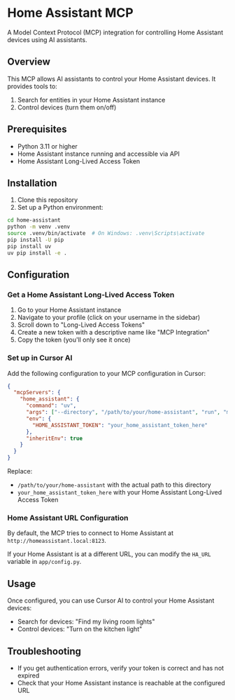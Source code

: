# Home Assistant MCP

A Model Context Protocol (MCP) integration for controlling Home Assistant devices using AI assistants.

## Overview

This MCP allows AI assistants to control your Home Assistant devices. It provides tools to:

1. Search for entities in your Home Assistant instance
2. Control devices (turn them on/off)

## Prerequisites

- Python 3.11 or higher
- Home Assistant instance running and accessible via API
- Home Assistant Long-Lived Access Token

## Installation

1. Clone this repository
2. Set up a Python environment:

```bash
cd home-assistant
python -m venv .venv
source .venv/bin/activate  # On Windows: .venv\Scripts\activate
pip install -U pip
pip install uv
uv pip install -e .
```

## Configuration

### Get a Home Assistant Long-Lived Access Token

1. Go to your Home Assistant instance
2. Navigate to your profile (click on your username in the sidebar)
3. Scroll down to "Long-Lived Access Tokens"
4. Create a new token with a descriptive name like "MCP Integration"
5. Copy the token (you'll only see it once)

### Set up in Cursor AI

Add the following configuration to your MCP configuration in Cursor:

```json
{
  "mcpServers": {
    "home_assistant": {
      "command": "uv",
      "args": ["--directory", "/path/to/your/home-assistant", "run", "main.py"],
      "env": {
        "HOME_ASSISTANT_TOKEN": "your_home_assistant_token_here"
      },
      "inheritEnv": true
    }
  }
}
```

Replace:

- `/path/to/your/home-assistant` with the actual path to this directory
- `your_home_assistant_token_here` with your Home Assistant Long-Lived Access Token

### Home Assistant URL Configuration

By default, the MCP tries to connect to Home Assistant at `http://homeassistant.local:8123`.

If your Home Assistant is at a different URL, you can modify the `HA_URL` variable in `app/config.py`.

## Usage

Once configured, you can use Cursor AI to control your Home Assistant devices:

- Search for devices: "Find my living room lights"
- Control devices: "Turn on the kitchen light"

## Troubleshooting

- If you get authentication errors, verify your token is correct and has not expired
- Check that your Home Assistant instance is reachable at the configured URL
